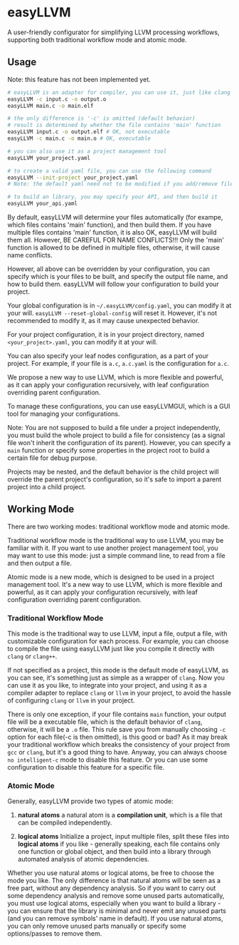 # easyLLVM
A user-friendly configurator for simplifying LLVM processing workflows, supporting both traditional workflow mode and atomic mode.

## Usage

Note: this feature has not been implemented yet.

```bash
# easyLLVM is an adapter for compiler, you can use it, just like clang
easyLLVM -c input.c -o output.o
easyLLVM main.c -o main.elf

# the only difference is '-c' is omitted (default behavior)
# result is determined by whether the file contains 'main' function
easyLLVM input.c -o output.elf # OK, not executable
easyLLVM -c main.c -o main.o # OK, executable

# you can also use it as a project management tool
easyLLVM your_project.yaml

# to create a valid yaml file, you can use the following command
easyLLVM --init-project your_project.yaml
# Note: the default yaml need not to be modified if you add/remove files, to build an executable or some executables, but you can modify it at your will.

# to build an library, you may specify your API, and then build it
easyLLVM your_api.yaml

```
By default, easyLLVM will determine your files automatically (for exampe, which files contains 'main' function), and then build them.
If you have multiple files contains 'main' function, it is also OK, easyLLVM will build them all. However, BE CAREFUL FOR NAME CONFLICTS!!! Only the 'main' function is allowed to be defined in 
multiple files, otherwise, it will cause name conflicts.

However, all above can be overridden by your configuration, you can specify which is your files to be built, and specify the output file name, and how to build them. easyLLVM will follow your configuration to build your project.

Your global configuration is in `~/.easyLLVM/config.yaml`, you can modify it at your will. `easyLLVM --reset-global-config` will reset it. However, it's not recommended to modify it, as it may cause unexpected behavior.

For your project configuration, it is in your project directory, named `<your_project>.yaml`, you can modify it at your will.

You can also specify your leaf nodes configuration, as a part of your project. For example, if your file is `a.c`, `a.c.yaml` is the configuration for `a.c`.

We propose a new way to use LLVM, which is more flexible and powerful, as it can apply your configuration recursively, with leaf configuration overriding parent configuration.

To manage these configurations, you can use easyLLVMGUI, which is a GUI tool for managing your configurations.

Note: You are not supposed to build a file under a project independently, you must build the whole project to build a file for consistency (as a signal file won't inherit the configuration of its parent). However, you can specify a `main` function or specify some properties in the project root to build a certain file for debug purpose.

Projects may be nested, and the default behavior is the child project will override the parent project's configuration, so it's safe to import a parent project into a child project.

## Working Mode

There are two working modes: traditional workflow mode and atomic mode.

Traditional workflow mode is the traditional way to use LLVM, you may be familiar with it. If you want to use another project management tool, you may want to use this mode: just a simple command line, to read from a file and then output a file.

Atomic mode is a new mode, which is designed to be used in a project management tool. It's a new way to use LLVM, which is more flexible and powerful, as it can apply your configuration recursively, with leaf configuration overriding parent configuration.

### Traditional Workflow Mode

This mode is the traditional way to use LLVM, input a file, output a file, with customizable configuration for each process. For example, you can choose to compile the file using easyLLVM just like you compile it directly with `clang` or `clang++`. 

If not specified as a project, this mode is the default mode of easyLLVM, as you can see, it's something just as simple as a wrapper of `clang`. Now you can use it as you like, to integrate into your project, and using it as a compiler adapter to replace `clang` or `llvm` in your project, to avoid the hassle of configuring `clang` or `llvm` in your project.

There is only one exception, if your file contains `main` function, your output file will be a executable file, which is the default behavior of `clang`, otherwise, it will be a `.o` file. This rule save you from manually choosing `-c` option for each file(-c is then omitted), is this good or bad? As it may break your traditional workflow which breaks the consistency of your project from `gcc` or `clang`, but it's a good thing to have. Anyway, you can always choose `no intelligent-c` mode to disable this feature. Or you can use some configuration to disable this feature for a specific file.

### Atomic Mode

Generally, easyLLVM provide two types of atomic mode:

1. **natural atoms** a natural atom is a **compilation unit**, which is a file that can be compiled independently. 

2. **logical atoms** Initialize a project, input multiple files, split these files into **logical atoms** if you like - generally speaking, each file contains only one function or global object, and then build into a library through automated analysis of atomic dependencies.

Whether you use natural atoms or logical atoms, be free to choose the mode you like. The only difference is that natural atoms will be seen as a free part, without any dependency analysis. So if you want to carry out some dependency analysis and remove some unused parts automatically, you must use logical atoms, especially when you want to build a library - you can ensure that the library is minimal and never emit any unused parts (and you can remove symbols' name in default). If you use natural atoms, you can only remove unused parts manually or specify some options/passes to remove them.
